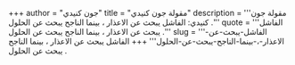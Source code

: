 +++
author = "جون كنيدي"
title = "مقولة جون كنيدي"
description = '''مقولة جون كنيدي: الفاشل يبحث عن الاعذار ، بينما الناجح يبحث عن الحلول .'''
quote = '''الفاشل يبحث عن الاعذار ، بينما الناجح يبحث عن الحلول .'''
slug = '''الفاشل-يبحث-عن-الاعذار-،-بينما-الناجح-يبحث-عن-الحلول'''
+++
الفاشل يبحث عن الاعذار ، بينما الناجح يبحث عن الحلول .
